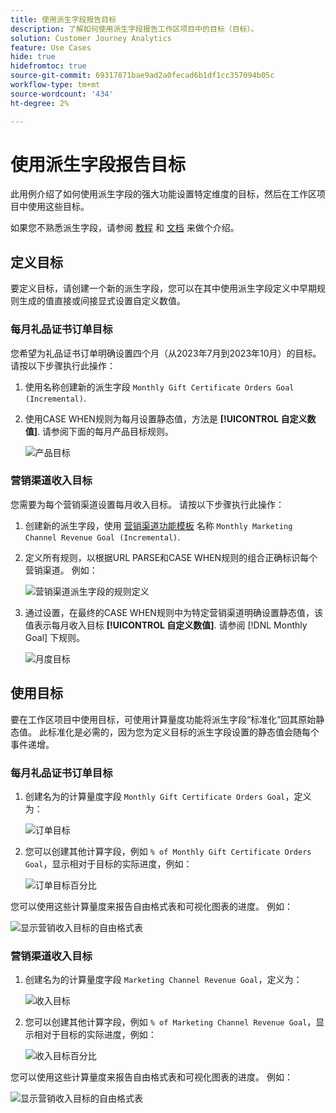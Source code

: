 ```yaml
---
title: 使用派生字段报告目标
description: 了解如何使用派生字段报告工作区项目中的目标（目标）。
solution: Customer Journey Analytics
feature: Use Cases
hide: true
hidefromtoc: true
source-git-commit: 69317871bae9ad2a0fecad6b1df1cc357094b05c
workflow-type: tm+mt
source-wordcount: '434'
ht-degree: 2%

---
```



# 使用派生字段报告目标

此用例介绍了如何使用派生字段的强大功能设置特定维度的目标，然后在工作区项目中使用这些目标。

如果您不熟悉派生字段，请参阅 [教程](https://experienceleague.adobe.com/docs/customer-journey-analytics-learn/tutorials/data-views/derived-fields-in-cja.html?lang=en) 和 [文档](../data-views/derived-fields/derived-fields.md) 来做个介绍。


## 定义目标

要定义目标，请创建一个新的派生字段，您可以在其中使用派生字段定义中早期规则生成的值直接或间接显式设置自定义数值。


### 每月礼品证书订单目标

您希望为礼品证书订单明确设置四个月（从2023年7月到2023年10月）的目标。 请按以下步骤执行此操作：

1. 使用名称创建新的派生字段 `Monthly Gift Certificate Orders Goal (Incremental)`.

1. 使用CASE WHEN规则为每月设置静态值，方法是 **[!UICONTROL 自定义数值]**. 请参阅下面的每月产品目标规则。

   ![产品目标](assets/goals-derived-field-product-goals-1.png)


### 营销渠道收入目标

您需要为每个营销渠道设置每月收入目标。 请按以下步骤执行此操作：

1. 创建新的派生字段，使用 [营销渠道功能模板](/help/data-views/derived-fields/derived-fields.md#marketing-channels) 名称 `Monthly Marketing Channel Revenue Goal (Incremental)`.

1. 定义所有规则，以根据URL PARSE和CASE WHEN规则的组合正确标识每个营销渠道。 例如：

   ![营销渠道派生字段的规则定义](assets/goals-derived-field-marketing-channel-1.png)

1. 通过设置，在最终的CASE WHEN规则中为特定营销渠道明确设置静态值，该值表示每月收入目标 **[!UICONTROL 自定义数值]**. 请参阅 [!DNL Monthly Goal] 下规则。

   ![月度目标](assets/goals-derived-field-marketing-channel-2.png)



## 使用目标

要在工作区项目中使用目标，可使用计算量度功能将派生字段“标准化”回其原始静态值。 此标准化是必需的，因为您为定义目标的派生字段设置的静态值会随每个事件递增。

### 每月礼品证书订单目标

1. 创建名为的计算量度字段 `Monthly Gift Certificate Orders Goal`，定义为：

   ![订单目标](assets/calculated-metric-ordersgoals.png)

1. 您可以创建其他计算字段，例如 `% of Monthly Gift Certificate Orders Goal`，显示相对于目标的实际进度，例如：

   ![订单目标百分比](assets/calculated-metric-ordersgoalspercent.png)

您可以使用这些计算量度来报告自由格式表和可视化图表的进度。 例如：

![显示营销收入目标的自由格式表](assets/freeform-table-product-order-goals.png)


### 营销渠道收入目标

1. 创建名为的计算量度字段 `Marketing Channel Revenue Goal`，定义为：

   ![收入目标](assets/calculated-metric-revenuegoals.png)

1. 您可以创建其他计算字段，例如 `% of Marketing Channel Revenue Goal`，显示相对于目标的实际进度，例如：

   ![收入目标百分比](assets/calculated-metric-revenuegoalspercent.png)

您可以使用这些计算量度来报告自由格式表和可视化图表的进度。 例如：

![显示营销收入目标的自由格式表](assets/freeform-table-marketing-channel-revenue-goals.png)
